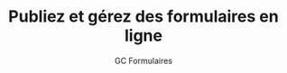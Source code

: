 ---
title: 'Publiez et gérez des formulaires en ligne'
subtitle: 'GC Formulaires'
translationKey: gc-forms
description: >-
    Recueillez des renseignements du public à l’aide de formulaires en ligne.

    Cet outil fait actuellement l’objet d’un projet pilote à petite échelle. Contactez-nous si vous souhaitez faire l’essai de l’outil dans votre service.
buttonText: 'Contactez-nous'
buttonAria: 'Contactez-nous'
url: ''  
---